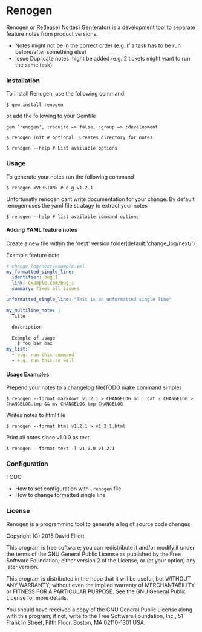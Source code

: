 # Renogen

Renogen or Re(lease) No(tes) Gen(erator) is a development tool to separate feature notes from product versions.



- Notes might not be in the correct order (e.g. if a task has to be run before/after something else)
- Issue Duplicate notes might be added (e.g. 2 tickets might want to run the same task)


### Installation

To install Renogen, use the following command:

`$ gem install renogen`

or add the following to your Gemfile

`gem 'renogen', :require => false, :group => :development`

`$ renogen init # optional  Creates directory for notes`

`$ renogen --help # List available options`

### Usage

To generate your notes run the following command

`$ renogen <VERSION> # e.g v1.2.1`

Unfortunatly renogen cant write documentation for your change.
By default renogen uses the yaml file stratagy to extract your notes

`$ renogen --help # list available command options`

#### Adding YAML feature notes

Create a new file within the 'next' version folder(default:'change_log/next/')

Example feature note
```yaml
# change_log/next/example.yml
my_formatted_single_line:
  identifier: bug_1
  link: example.com/bug_1
  summary: fixes all issues

unformatted_single_line: "This is an unformatted single line"

my_multiline_note: |
  Title

  description

  Example of usage
    $ foo bar baz
my_list:
  - e.g. run this command
  - e.g. run this as well
```

#### Usage Examples

Prepend your notes to a changelog file(TODO make command simple)

`$ renogen --format markdown v1.2.1 > CHANGELOG.md | cat - CHANGELOG > CHANGELOG.tmp && mv CHANGELOG.tmp CHANGELOG`

Writes notes to html file

`$ renogen --format html v1.2.1 > v1_2_1.html`

Print all notes since v1.0.0 as text

`$ renogen --format text -l v1.0.0 v1.2.1`

### Configuration

TODO
* How to set configuration with `.renogen` file
* How to change formatted single line

### License

Renogen is a programming tool to generate a log of source code changes

Copyright (C) 2015 David Elliott

This program is free software; you can redistribute it and/or modify
it under the terms of the GNU General Public License as published by
the Free Software Foundation; either version 2 of the License, or
(at your option) any later version.

This program is distributed in the hope that it will be useful,
but WITHOUT ANY WARRANTY; without even the implied warranty of
MERCHANTABILITY or FITNESS FOR A PARTICULAR PURPOSE.  See the
GNU General Public License for more details.

You should have received a copy of the GNU General Public License along
with this program; if not, write to the Free Software Foundation, Inc.,
51 Franklin Street, Fifth Floor, Boston, MA 02110-1301 USA.

